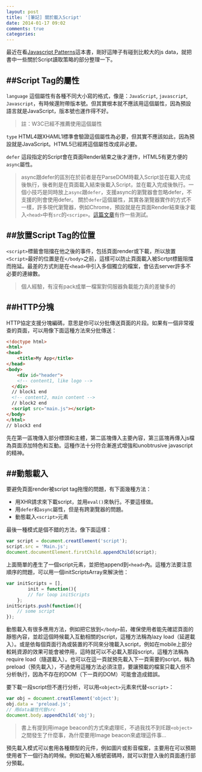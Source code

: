 ```yaml
---
layout: post
title: '[筆記] 關於載入Script'
date: 2014-01-17 09:02
comments: true
categories: 
---
```

最近在看[Javascript Patterns](http://www.tenlong.com.tw/items/9862764198?item_id=427729)這本書，剛好這陣子有碰到比較大的js data，就把書中一些關於Script讀取策略的部分整理一下。

##Script Tag的屬性
---
`language`
這個屬性有各種不同大小寫的格式，像是：`JavaScript`, `javascript`, `Javascript`，有時候還附帶版本號。但其實根本就不應該用這個屬性，因為預設語言就是JavaScript，版本號也運作得不好。
> 註：W3C已經不推薦使用這個屬性

`type`
HTML4跟XHAML1標準會驗證這個屬性為必要，但其實不應該如此，因為預設就是JavaScript。HTML5已經將這個屬性改成非必要。

`defer`
這段指定的Script會在頁面Render結束之後才運作，HTML5有更方便的`async`屬性。
> async跟defer的區別在於前者是在ParseDOM時載入Script並在載入完成後執行，後者則是在頁面載入結束後載入Script，並在載入完成後執行。一個小技巧是同時放上`async`跟`defer`，支援async的瀏覽器會忽略defer，不支援的則會使用defer。
> 關於`defer`這個屬性，其實各瀏覽器實作的方式不一樣，許多現代瀏覽器，例如Chrome，預設就是在頁面Render結束後才載入`<head>`中有`src`的`<scripe>`。[這篇文章](http://mao.li/javascript/javascript-defer/)有作一些測試。

##放置Script Tag的位置
---
`<script>`標籤會阻擋在他之後的事件，包括頁面render或下載，所以放置`<Script>`最好的位置是在`</body>`之前，這樣可以防止頁面載入被Scrtpt標籤阻擋而拖延。最差的方式則是在`<head>`中引入多個獨立的檔案，會佔去server許多不必要的連線數。
> 個人經驗，有沒有pack成單一檔案對伺服器負載能力真的差蠻多的

<!--more-->


##HTTP分塊
---
HTTP協定支援分塊編碼，意思是你可以分批傳送頁面的片段。如果有一個非常複查的頁面，可以用像下面這種方法來分批傳送：
```HTML
<!doctype html>
<html>
<head>
	<title>My App</title>
</head>
<body>
	<div id="header">
  	<!-- content1, like logo -->
  </div>
  // block1 end
  <!-- content2, main content -->
  // block2 end
  <script src="main.js"></script>
</body>
</html>
// block3 end
```
先在第一區塊傳入部分標頭和主體，第二區塊傳入主要內容，第三區塊再傳入js檔為頁面添加特色和互動。這種作法十分符合漸進式增強和unobtrusive javascript的精神。

##動態載入
---
要避免頁面render被script tag拖慢的問題，有下面幾種方法：
* 用XHR請求來下載script，並用`eval()`來執行。不要這樣做。
* 用`defer`和`async`屬性，但是有跨瀏覽器的問題。
* 動態載入`<script>`元素   

最後一種模式是個不錯的方法，像下面這樣：
```js
var script = document.creatElement('script');
script.src = 'Main.js';
document.documentElement.firstChild.appendChild(script);
```
上面簡單的產生了一個script元素，並把他append到`<head>`內。這種方法要注意順序的問題，可以用一個initScriptsArray來解決他：
```js
var initScripts = [],
		init = function(){
    	// for loop initScripts
    };
initScripts.push(function(){
	// some script
});
```
動態載入有很多應用方法，例如把它放到`</body>`前，確保使用者能先確認頁面的靜態內容，並趁這個時候載入互動相關的script，這種方法稱為lazy load（延遲載入）。或是依每個頁面行為或裝置的不同來分塊載入script，例如在mobile上部分較耗資源的效果可能會被停用，這時就可以不必載入那段script，這種方法稱為require load（隨選載入）。也可以在這一頁就預先載入下一頁需要的script，稱為preload（預先載入），不過使用這種方法必須注意，要讓預載的檔案只載入但不分析執行，因為不存在的DOM（下一頁的DOM）可能會造成錯誤。

要下載一段script但不進行分析，可以用`<object>`元素來代替`<script>`：
```js
var obj = document.creatElement('object');
obj.data = 'preload.js';
// 用data屬性代替src
document.body.appendChild('obj');
```
> 書上有提到用image beacon的方式來處理IE，不過我找不到IE跟`<object>`之間發生了什麼事，為什麼要用Image beacon來處理這件事...

預先載入模式可以套用各種類型的元件，例如圖片或影音檔案，主要用在可以預期使用者下一個行為的時候。例如在輸入帳號密碼時，就可以對登入後的頁面進行部分預載。

